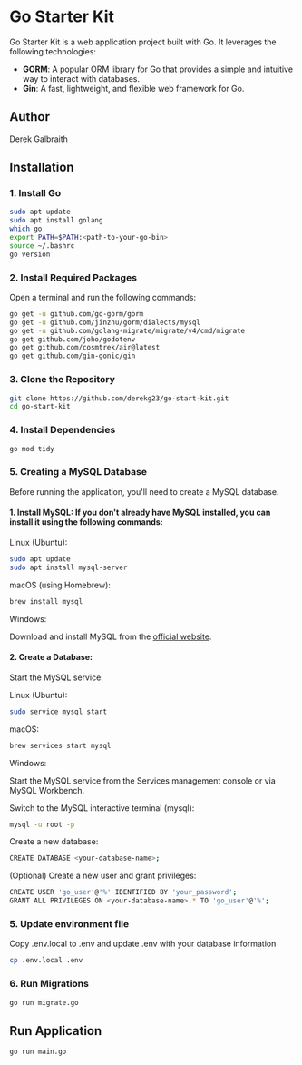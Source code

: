 # Go Starter Kit

Go Starter Kit is a web application project built with Go. It leverages the following technologies:

- **GORM**: A popular ORM library for Go that provides a simple and intuitive way to interact with databases.
- **Gin**: A fast, lightweight, and flexible web framework for Go.

## Author

Derek Galbraith

## Installation

### 1. Install Go

```bash
sudo apt update
sudo apt install golang
which go
export PATH=$PATH:<path-to-your-go-bin>
source ~/.bashrc
go version
```

### 2. Install Required Packages

Open a terminal and run the following commands:

```bash
go get -u github.com/go-gorm/gorm
go get -u github.com/jinzhu/gorm/dialects/mysql
go get -u github.com/golang-migrate/migrate/v4/cmd/migrate
go get github.com/joho/godotenv
go get github.com/cosmtrek/air@latest
go get github.com/gin-gonic/gin
```

### 3. Clone the Repository

```bash
git clone https://github.com/derekg23/go-start-kit.git
cd go-start-kit
```

### 4. Install Dependencies

```bash
go mod tidy
```

### 5. Creating a MySQL Database

  Before running the application, you'll need to create a MySQL database.

#### 1. Install MySQL: If you don't already have MySQL installed, you can install it using the following commands:

  Linux (Ubuntu):

  ```bash
  sudo apt update
  sudo apt install mysql-server
  ```

  macOS (using Homebrew):

  ```bash
  brew install mysql
  ```

  Windows:

  Download and install MySQL from the [official website](https://www.postgresql.org/download/windows/).

#### 2. Create a Database:

  Start the MySQL service:
  
  Linux (Ubuntu):

  ```bash
  sudo service mysql start
  ```

  macOS:

  ```bash
  brew services start mysql
  ```

  Windows:

  Start the MySQL service from the Services management console or via MySQL Workbench.

  Switch to the MySQL interactive terminal (mysql):

  ```bash
  mysql -u root -p
  ```

  Create a new database:

  ```bash
  CREATE DATABASE <your-database-name>;
  ```

  (Optional) Create a new user and grant privileges:

  ```bash
  CREATE USER 'go_user'@'%' IDENTIFIED BY 'your_password';
  GRANT ALL PRIVILEGES ON <your-database-name>.* TO 'go_user'@'%';
  ```

### 5. Update environment file

  Copy .env.local to .env and update .env with your database information

  ```bash
  cp .env.local .env
  ```

### 6. Run Migrations

```bash
go run migrate.go
```

## Run Application

```bash
go run main.go
```


